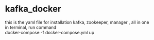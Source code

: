# kafka_docker
this is the yaml file for installation kafka, zookeeper, manager , all in one  <br />
in terminal, run command  <br />
docker-compose -f docker-compose.yml up  <br />
